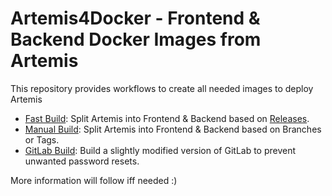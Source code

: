 # Artemis4Docker - Frontend & Backend Docker Images from Artemis
This repository provides workflows to create all needed images to deploy Artemis

* [Fast Build](https://github.com/kit-sdq/Artemis4Docker/actions/workflows/build-fast.yml): Split Artemis into Frontend & Backend based on [Releases](https://github.com/ls1intum/Artemis/releases).
* [Manual Build](https://github.com/kit-sdq/Artemis4Docker/actions/workflows/build-manual.yml): Split Artemis into Frontend & Backend based on Branches or Tags.
* [GitLab Build](https://github.com/kit-sdq/Artemis4Docker/actions/workflows/build-gitlab.yml): Build a slightly modified version of GitLab to prevent unwanted password resets.

More information will follow iff needed :)
